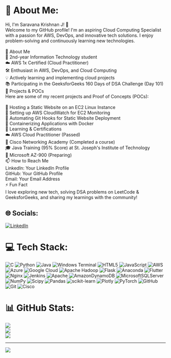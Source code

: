 # 💫 About Me:
Hi, I'm Saravana Krishnan J! 👋<br>Welcome to my GitHub profile! I'm an aspiring Cloud Computing Specialist with a passion for AWS, DevOps, and innovative tech solutions. I enjoy problem-solving and continuously learning new technologies.<br><br>🚀 About Me<br>🏫 2nd-year Information Technology student<br>☁️ AWS 1x Certified (Cloud Practitioner)<br>🛠️ Enthusiast in AWS, DevOps, and Cloud Computing<br>💡 Actively learning and implementing cloud projects<br>📚 Participating in the GeeksforGeeks 160 Days of DSA Challenge (Day 101)<br>📌 Projects & POCs<br>Here are some of my recent projects and Proof of Concepts (POCs):<br><br>🔹 Hosting a Static Website on an EC2 Linux Instance<br>🔹 Setting up AWS CloudWatch for EC2 Monitoring<br>🔹 Automating Git Hooks for Static Website Deployment<br>🔹 Containerizing Applications with Docker<br>📖 Learning & Certifications<br>☁️ AWS Cloud Practitioner (Passed)<br>📘 Cisco Networking Academy (Completed a course)<br>🎓 Java Training (95% Score) at St. Joseph's Institute of Technology<br>📜 Microsoft AZ-900 (Preparing)<br>📫 How to Reach Me<br>LinkedIn: Your LinkedIn Profile<br>GitHub: Your GitHub Profile<br>Email: Your Email Address<br>⚡ Fun Fact<br>I love exploring new tech, solving DSA problems on LeetCode & GeeksforGeeks, and sharing my learnings with the community!


## 🌐 Socials:
[![LinkedIn](https://img.shields.io/badge/LinkedIn-%230077B5.svg?logo=linkedin&logoColor=white)](https://linkedin.com/in/https://www.linkedin.com/in/saravana-krishnan-j-3a7080299/) 

# 💻 Tech Stack:
![C](https://img.shields.io/badge/c-%2300599C.svg?style=for-the-badge&logo=c&logoColor=white) ![Python](https://img.shields.io/badge/python-3670A0?style=for-the-badge&logo=python&logoColor=ffdd54) ![Java](https://img.shields.io/badge/java-%23ED8B00.svg?style=for-the-badge&logo=openjdk&logoColor=white) ![Windows Terminal](https://img.shields.io/badge/Windows%20Terminal-%234D4D4D.svg?style=for-the-badge&logo=windows-terminal&logoColor=white) ![HTML5](https://img.shields.io/badge/html5-%23E34F26.svg?style=for-the-badge&logo=html5&logoColor=white) ![JavaScript](https://img.shields.io/badge/javascript-%23323330.svg?style=for-the-badge&logo=javascript&logoColor=%23F7DF1E) ![AWS](https://img.shields.io/badge/AWS-%23FF9900.svg?style=for-the-badge&logo=amazon-aws&logoColor=white) ![Azure](https://img.shields.io/badge/azure-%230072C6.svg?style=for-the-badge&logo=microsoftazure&logoColor=white) ![Google Cloud](https://img.shields.io/badge/GoogleCloud-%234285F4.svg?style=for-the-badge&logo=google-cloud&logoColor=white) ![Apache Hadoop](https://img.shields.io/badge/Apache%20Hadoop-66CCFF?style=for-the-badge&logo=apachehadoop&logoColor=black) ![Flask](https://img.shields.io/badge/flask-%23000.svg?style=for-the-badge&logo=flask&logoColor=white) ![Anaconda](https://img.shields.io/badge/Anaconda-%2344A833.svg?style=for-the-badge&logo=anaconda&logoColor=white) ![Flutter](https://img.shields.io/badge/Flutter-%2302569B.svg?style=for-the-badge&logo=Flutter&logoColor=white) ![Nginx](https://img.shields.io/badge/nginx-%23009639.svg?style=for-the-badge&logo=nginx&logoColor=white) ![Jenkins](https://img.shields.io/badge/jenkins-%232C5263.svg?style=for-the-badge&logo=jenkins&logoColor=white) ![Apache](https://img.shields.io/badge/apache-%23D42029.svg?style=for-the-badge&logo=apache&logoColor=white) ![AmazonDynamoDB](https://img.shields.io/badge/Amazon%20DynamoDB-4053D6?style=for-the-badge&logo=Amazon%20DynamoDB&logoColor=white) ![MicrosoftSQLServer](https://img.shields.io/badge/Microsoft%20SQL%20Server-CC2927?style=for-the-badge&logo=microsoft%20sql%20server&logoColor=white) ![NumPy](https://img.shields.io/badge/numpy-%23013243.svg?style=for-the-badge&logo=numpy&logoColor=white) ![Scipy](https://img.shields.io/badge/SciPy-%230C55A5.svg?style=for-the-badge&logo=scipy&logoColor=%white) ![Pandas](https://img.shields.io/badge/pandas-%23150458.svg?style=for-the-badge&logo=pandas&logoColor=white) ![scikit-learn](https://img.shields.io/badge/scikit--learn-%23F7931E.svg?style=for-the-badge&logo=scikit-learn&logoColor=white) ![Plotly](https://img.shields.io/badge/Plotly-%233F4F75.svg?style=for-the-badge&logo=plotly&logoColor=white) ![PyTorch](https://img.shields.io/badge/PyTorch-%23EE4C2C.svg?style=for-the-badge&logo=PyTorch&logoColor=white) ![GitHub](https://img.shields.io/badge/github-%23121011.svg?style=for-the-badge&logo=github&logoColor=white) ![Git](https://img.shields.io/badge/git-%23F05033.svg?style=for-the-badge&logo=git&logoColor=white) ![Cisco](https://img.shields.io/badge/cisco-%23049fd9.svg?style=for-the-badge&logo=cisco&logoColor=black)
# 📊 GitHub Stats:
![](https://github-readme-stats.vercel.app/api?username=SaravanaKrishnan16&theme=radical&hide_border=false&include_all_commits=true&count_private=true)<br/>
![](https://github-readme-streak-stats.herokuapp.com/?user=SaravanaKrishnan16&theme=radical&hide_border=false)<br/>
![](https://github-readme-stats.vercel.app/api/top-langs/?username=SaravanaKrishnan16&theme=radical&hide_border=false&include_all_commits=true&count_private=true&layout=compact)

---
[![](https://visitcount.itsvg.in/api?id=SaravanaKrishnan16&icon=0&color=0)](https://visitcount.itsvg.in)

<!-- Proudly created with GPRM ( https://gprm.itsvg.in ) -->
